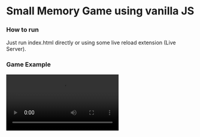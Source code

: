 # Small Memory Game using vanilla JS

### How to run

Just run index.html directly or using some live reload extension (Live Server).

### Game Example

![](./src/assets/videos/memory-game.webm)

